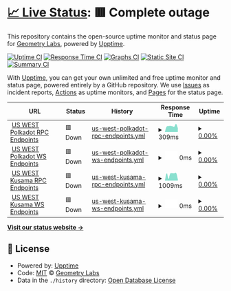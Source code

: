 # [📈 Live Status](https://status.substrate.geometry.io): <!--live status--> **🟥 Complete outage**

This repository contains the open-source uptime monitor and status page for [Geometry Labs](https://status.substrate.geometry.io), powered by [Upptime](https://github.com/upptime/upptime).

[![Uptime CI](https://github.com/geometry-labs/substrate-status-page/workflows/Uptime%20CI/badge.svg)](https://github.com/geometry-labs/substrate-status-page/actions?query=workflow%3A%22Uptime+CI%22)
[![Response Time CI](https://github.com/geometry-labs/substrate-status-page/workflows/Response%20Time%20CI/badge.svg)](https://github.com/geometry-labs/substrate-status-page/actions?query=workflow%3A%22Response+Time+CI%22)
[![Graphs CI](https://github.com/geometry-labs/substrate-status-page/workflows/Graphs%20CI/badge.svg)](https://github.com/geometry-labs/substrate-status-page/actions?query=workflow%3A%22Graphs+CI%22)
[![Static Site CI](https://github.com/geometry-labs/substrate-status-page/workflows/Static%20Site%20CI/badge.svg)](https://github.com/geometry-labs/substrate-status-page/actions?query=workflow%3A%22Static+Site+CI%22)
[![Summary CI](https://github.com/geometry-labs/substrate-status-page/workflows/Summary%20CI/badge.svg)](https://github.com/geometry-labs/substrate-status-page/actions?query=workflow%3A%22Summary+CI%22)

With [Upptime](https://upptime.js.org), you can get your own unlimited and free uptime monitor and status page, powered entirely by a GitHub repository. We use [Issues](https://github.com/geometry-labs/substrate-status-page/issues) as incident reports, [Actions](https://github.com/geometry-labs/substrate-status-page/actions) as uptime monitors, and [Pages](https://status.substrate.geometry.io) for the status page.

<!--start: status pages-->
<!-- This summary is generated by Upptime (https://github.com/upptime/upptime) -->
<!-- Do not edit this manually, your changes will be overwritten -->
<!-- prettier-ignore -->
| URL | Status | History | Response Time | Uptime |
| --- | ------ | ------- | ------------- | ------ |
| <img alt="" src="https://favicons.githubusercontent.com/polkadot-us-west-2.geometry.io" height="13"> [US WEST Polkadot RPC Endpoints](https://polkadot-us-west-2.geometry.io/api) | 🟥 Down | [us-west-polkadot-rpc-endpoints.yml](https://github.com/sudoblockio/substrate-status-page/commits/HEAD/history/us-west-polkadot-rpc-endpoints.yml) | <details><summary><img alt="Response time graph" src="./graphs/us-west-polkadot-rpc-endpoints/response-time-week.png" height="20"> 309ms</summary><br><a href="https://status.substrate.sudoblock.io/history/us-west-polkadot-rpc-endpoints"><img alt="Response time 1160" src="https://img.shields.io/endpoint?url=https%3A%2F%2Fraw.githubusercontent.com%2Fsudoblockio%2Fsubstrate-status-page%2FHEAD%2Fapi%2Fus-west-polkadot-rpc-endpoints%2Fresponse-time.json"></a><br><a href="https://status.substrate.sudoblock.io/history/us-west-polkadot-rpc-endpoints"><img alt="24-hour response time 172" src="https://img.shields.io/endpoint?url=https%3A%2F%2Fraw.githubusercontent.com%2Fsudoblockio%2Fsubstrate-status-page%2FHEAD%2Fapi%2Fus-west-polkadot-rpc-endpoints%2Fresponse-time-day.json"></a><br><a href="https://status.substrate.sudoblock.io/history/us-west-polkadot-rpc-endpoints"><img alt="7-day response time 309" src="https://img.shields.io/endpoint?url=https%3A%2F%2Fraw.githubusercontent.com%2Fsudoblockio%2Fsubstrate-status-page%2FHEAD%2Fapi%2Fus-west-polkadot-rpc-endpoints%2Fresponse-time-week.json"></a><br><a href="https://status.substrate.sudoblock.io/history/us-west-polkadot-rpc-endpoints"><img alt="30-day response time 299" src="https://img.shields.io/endpoint?url=https%3A%2F%2Fraw.githubusercontent.com%2Fsudoblockio%2Fsubstrate-status-page%2FHEAD%2Fapi%2Fus-west-polkadot-rpc-endpoints%2Fresponse-time-month.json"></a><br><a href="https://status.substrate.sudoblock.io/history/us-west-polkadot-rpc-endpoints"><img alt="1-year response time 1160" src="https://img.shields.io/endpoint?url=https%3A%2F%2Fraw.githubusercontent.com%2Fsudoblockio%2Fsubstrate-status-page%2FHEAD%2Fapi%2Fus-west-polkadot-rpc-endpoints%2Fresponse-time-year.json"></a></details> | <details><summary><a href="https://status.substrate.sudoblock.io/history/us-west-polkadot-rpc-endpoints">0.00%</a></summary><a href="https://status.substrate.sudoblock.io/history/us-west-polkadot-rpc-endpoints"><img alt="All-time uptime 66.36%" src="https://img.shields.io/endpoint?url=https%3A%2F%2Fraw.githubusercontent.com%2Fsudoblockio%2Fsubstrate-status-page%2FHEAD%2Fapi%2Fus-west-polkadot-rpc-endpoints%2Fuptime.json"></a><br><a href="https://status.substrate.sudoblock.io/history/us-west-polkadot-rpc-endpoints"><img alt="24-hour uptime 0.00%" src="https://img.shields.io/endpoint?url=https%3A%2F%2Fraw.githubusercontent.com%2Fsudoblockio%2Fsubstrate-status-page%2FHEAD%2Fapi%2Fus-west-polkadot-rpc-endpoints%2Fuptime-day.json"></a><br><a href="https://status.substrate.sudoblock.io/history/us-west-polkadot-rpc-endpoints"><img alt="7-day uptime 0.00%" src="https://img.shields.io/endpoint?url=https%3A%2F%2Fraw.githubusercontent.com%2Fsudoblockio%2Fsubstrate-status-page%2FHEAD%2Fapi%2Fus-west-polkadot-rpc-endpoints%2Fuptime-week.json"></a><br><a href="https://status.substrate.sudoblock.io/history/us-west-polkadot-rpc-endpoints"><img alt="30-day uptime 1.38%" src="https://img.shields.io/endpoint?url=https%3A%2F%2Fraw.githubusercontent.com%2Fsudoblockio%2Fsubstrate-status-page%2FHEAD%2Fapi%2Fus-west-polkadot-rpc-endpoints%2Fuptime-month.json"></a><br><a href="https://status.substrate.sudoblock.io/history/us-west-polkadot-rpc-endpoints"><img alt="1-year uptime 66.36%" src="https://img.shields.io/endpoint?url=https%3A%2F%2Fraw.githubusercontent.com%2Fsudoblockio%2Fsubstrate-status-page%2FHEAD%2Fapi%2Fus-west-polkadot-rpc-endpoints%2Fuptime-year.json"></a></details>
| <img alt="" src="https://favicons.githubusercontent.com/polkadot-us-west-2.geometry.io" height="13"> [US WEST Polkadot WS Endpoints](wss://polkadot-us-west-2.geometry.io/websocket) | 🟥 Down | [us-west-polkadot-ws-endpoints.yml](https://github.com/sudoblockio/substrate-status-page/commits/HEAD/history/us-west-polkadot-ws-endpoints.yml) | <details><summary><img alt="Response time graph" src="./graphs/us-west-polkadot-ws-endpoints/response-time-week.png" height="20"> 0ms</summary><br><a href="https://status.substrate.sudoblock.io/history/us-west-polkadot-ws-endpoints"><img alt="Response time 0" src="https://img.shields.io/endpoint?url=https%3A%2F%2Fraw.githubusercontent.com%2Fsudoblockio%2Fsubstrate-status-page%2FHEAD%2Fapi%2Fus-west-polkadot-ws-endpoints%2Fresponse-time.json"></a><br><a href="https://status.substrate.sudoblock.io/history/us-west-polkadot-ws-endpoints"><img alt="24-hour response time 0" src="https://img.shields.io/endpoint?url=https%3A%2F%2Fraw.githubusercontent.com%2Fsudoblockio%2Fsubstrate-status-page%2FHEAD%2Fapi%2Fus-west-polkadot-ws-endpoints%2Fresponse-time-day.json"></a><br><a href="https://status.substrate.sudoblock.io/history/us-west-polkadot-ws-endpoints"><img alt="7-day response time 0" src="https://img.shields.io/endpoint?url=https%3A%2F%2Fraw.githubusercontent.com%2Fsudoblockio%2Fsubstrate-status-page%2FHEAD%2Fapi%2Fus-west-polkadot-ws-endpoints%2Fresponse-time-week.json"></a><br><a href="https://status.substrate.sudoblock.io/history/us-west-polkadot-ws-endpoints"><img alt="30-day response time 0" src="https://img.shields.io/endpoint?url=https%3A%2F%2Fraw.githubusercontent.com%2Fsudoblockio%2Fsubstrate-status-page%2FHEAD%2Fapi%2Fus-west-polkadot-ws-endpoints%2Fresponse-time-month.json"></a><br><a href="https://status.substrate.sudoblock.io/history/us-west-polkadot-ws-endpoints"><img alt="1-year response time 0" src="https://img.shields.io/endpoint?url=https%3A%2F%2Fraw.githubusercontent.com%2Fsudoblockio%2Fsubstrate-status-page%2FHEAD%2Fapi%2Fus-west-polkadot-ws-endpoints%2Fresponse-time-year.json"></a></details> | <details><summary><a href="https://status.substrate.sudoblock.io/history/us-west-polkadot-ws-endpoints">0.00%</a></summary><a href="https://status.substrate.sudoblock.io/history/us-west-polkadot-ws-endpoints"><img alt="All-time uptime 34.66%" src="https://img.shields.io/endpoint?url=https%3A%2F%2Fraw.githubusercontent.com%2Fsudoblockio%2Fsubstrate-status-page%2FHEAD%2Fapi%2Fus-west-polkadot-ws-endpoints%2Fuptime.json"></a><br><a href="https://status.substrate.sudoblock.io/history/us-west-polkadot-ws-endpoints"><img alt="24-hour uptime 0.00%" src="https://img.shields.io/endpoint?url=https%3A%2F%2Fraw.githubusercontent.com%2Fsudoblockio%2Fsubstrate-status-page%2FHEAD%2Fapi%2Fus-west-polkadot-ws-endpoints%2Fuptime-day.json"></a><br><a href="https://status.substrate.sudoblock.io/history/us-west-polkadot-ws-endpoints"><img alt="7-day uptime 0.00%" src="https://img.shields.io/endpoint?url=https%3A%2F%2Fraw.githubusercontent.com%2Fsudoblockio%2Fsubstrate-status-page%2FHEAD%2Fapi%2Fus-west-polkadot-ws-endpoints%2Fuptime-week.json"></a><br><a href="https://status.substrate.sudoblock.io/history/us-west-polkadot-ws-endpoints"><img alt="30-day uptime 1.38%" src="https://img.shields.io/endpoint?url=https%3A%2F%2Fraw.githubusercontent.com%2Fsudoblockio%2Fsubstrate-status-page%2FHEAD%2Fapi%2Fus-west-polkadot-ws-endpoints%2Fuptime-month.json"></a><br><a href="https://status.substrate.sudoblock.io/history/us-west-polkadot-ws-endpoints"><img alt="1-year uptime 34.66%" src="https://img.shields.io/endpoint?url=https%3A%2F%2Fraw.githubusercontent.com%2Fsudoblockio%2Fsubstrate-status-page%2FHEAD%2Fapi%2Fus-west-polkadot-ws-endpoints%2Fuptime-year.json"></a></details>
| <img alt="" src="https://favicons.githubusercontent.com/kusama-us-west-2.geometry.io" height="13"> [US WEST Kusama RPC Endpoints](https://kusama-us-west-2.geometry.io/api) | 🟥 Down | [us-west-kusama-rpc-endpoints.yml](https://github.com/sudoblockio/substrate-status-page/commits/HEAD/history/us-west-kusama-rpc-endpoints.yml) | <details><summary><img alt="Response time graph" src="./graphs/us-west-kusama-rpc-endpoints/response-time-week.png" height="20"> 1009ms</summary><br><a href="https://status.substrate.sudoblock.io/history/us-west-kusama-rpc-endpoints"><img alt="Response time 1047" src="https://img.shields.io/endpoint?url=https%3A%2F%2Fraw.githubusercontent.com%2Fsudoblockio%2Fsubstrate-status-page%2FHEAD%2Fapi%2Fus-west-kusama-rpc-endpoints%2Fresponse-time.json"></a><br><a href="https://status.substrate.sudoblock.io/history/us-west-kusama-rpc-endpoints"><img alt="24-hour response time 1174" src="https://img.shields.io/endpoint?url=https%3A%2F%2Fraw.githubusercontent.com%2Fsudoblockio%2Fsubstrate-status-page%2FHEAD%2Fapi%2Fus-west-kusama-rpc-endpoints%2Fresponse-time-day.json"></a><br><a href="https://status.substrate.sudoblock.io/history/us-west-kusama-rpc-endpoints"><img alt="7-day response time 1009" src="https://img.shields.io/endpoint?url=https%3A%2F%2Fraw.githubusercontent.com%2Fsudoblockio%2Fsubstrate-status-page%2FHEAD%2Fapi%2Fus-west-kusama-rpc-endpoints%2Fresponse-time-week.json"></a><br><a href="https://status.substrate.sudoblock.io/history/us-west-kusama-rpc-endpoints"><img alt="30-day response time 949" src="https://img.shields.io/endpoint?url=https%3A%2F%2Fraw.githubusercontent.com%2Fsudoblockio%2Fsubstrate-status-page%2FHEAD%2Fapi%2Fus-west-kusama-rpc-endpoints%2Fresponse-time-month.json"></a><br><a href="https://status.substrate.sudoblock.io/history/us-west-kusama-rpc-endpoints"><img alt="1-year response time 1047" src="https://img.shields.io/endpoint?url=https%3A%2F%2Fraw.githubusercontent.com%2Fsudoblockio%2Fsubstrate-status-page%2FHEAD%2Fapi%2Fus-west-kusama-rpc-endpoints%2Fresponse-time-year.json"></a></details> | <details><summary><a href="https://status.substrate.sudoblock.io/history/us-west-kusama-rpc-endpoints">0.00%</a></summary><a href="https://status.substrate.sudoblock.io/history/us-west-kusama-rpc-endpoints"><img alt="All-time uptime 58.19%" src="https://img.shields.io/endpoint?url=https%3A%2F%2Fraw.githubusercontent.com%2Fsudoblockio%2Fsubstrate-status-page%2FHEAD%2Fapi%2Fus-west-kusama-rpc-endpoints%2Fuptime.json"></a><br><a href="https://status.substrate.sudoblock.io/history/us-west-kusama-rpc-endpoints"><img alt="24-hour uptime 0.00%" src="https://img.shields.io/endpoint?url=https%3A%2F%2Fraw.githubusercontent.com%2Fsudoblockio%2Fsubstrate-status-page%2FHEAD%2Fapi%2Fus-west-kusama-rpc-endpoints%2Fuptime-day.json"></a><br><a href="https://status.substrate.sudoblock.io/history/us-west-kusama-rpc-endpoints"><img alt="7-day uptime 0.00%" src="https://img.shields.io/endpoint?url=https%3A%2F%2Fraw.githubusercontent.com%2Fsudoblockio%2Fsubstrate-status-page%2FHEAD%2Fapi%2Fus-west-kusama-rpc-endpoints%2Fuptime-week.json"></a><br><a href="https://status.substrate.sudoblock.io/history/us-west-kusama-rpc-endpoints"><img alt="30-day uptime 1.38%" src="https://img.shields.io/endpoint?url=https%3A%2F%2Fraw.githubusercontent.com%2Fsudoblockio%2Fsubstrate-status-page%2FHEAD%2Fapi%2Fus-west-kusama-rpc-endpoints%2Fuptime-month.json"></a><br><a href="https://status.substrate.sudoblock.io/history/us-west-kusama-rpc-endpoints"><img alt="1-year uptime 58.19%" src="https://img.shields.io/endpoint?url=https%3A%2F%2Fraw.githubusercontent.com%2Fsudoblockio%2Fsubstrate-status-page%2FHEAD%2Fapi%2Fus-west-kusama-rpc-endpoints%2Fuptime-year.json"></a></details>
| <img alt="" src="https://favicons.githubusercontent.com/kusama-us-west-2.geometry.io" height="13"> [US WEST Kusama WS Endpoints](wss://kusama-us-west-2.geometry.io/websocket) | 🟥 Down | [us-west-kusama-ws-endpoints.yml](https://github.com/sudoblockio/substrate-status-page/commits/HEAD/history/us-west-kusama-ws-endpoints.yml) | <details><summary><img alt="Response time graph" src="./graphs/us-west-kusama-ws-endpoints/response-time-week.png" height="20"> 0ms</summary><br><a href="https://status.substrate.sudoblock.io/history/us-west-kusama-ws-endpoints"><img alt="Response time 0" src="https://img.shields.io/endpoint?url=https%3A%2F%2Fraw.githubusercontent.com%2Fsudoblockio%2Fsubstrate-status-page%2FHEAD%2Fapi%2Fus-west-kusama-ws-endpoints%2Fresponse-time.json"></a><br><a href="https://status.substrate.sudoblock.io/history/us-west-kusama-ws-endpoints"><img alt="24-hour response time 0" src="https://img.shields.io/endpoint?url=https%3A%2F%2Fraw.githubusercontent.com%2Fsudoblockio%2Fsubstrate-status-page%2FHEAD%2Fapi%2Fus-west-kusama-ws-endpoints%2Fresponse-time-day.json"></a><br><a href="https://status.substrate.sudoblock.io/history/us-west-kusama-ws-endpoints"><img alt="7-day response time 0" src="https://img.shields.io/endpoint?url=https%3A%2F%2Fraw.githubusercontent.com%2Fsudoblockio%2Fsubstrate-status-page%2FHEAD%2Fapi%2Fus-west-kusama-ws-endpoints%2Fresponse-time-week.json"></a><br><a href="https://status.substrate.sudoblock.io/history/us-west-kusama-ws-endpoints"><img alt="30-day response time 0" src="https://img.shields.io/endpoint?url=https%3A%2F%2Fraw.githubusercontent.com%2Fsudoblockio%2Fsubstrate-status-page%2FHEAD%2Fapi%2Fus-west-kusama-ws-endpoints%2Fresponse-time-month.json"></a><br><a href="https://status.substrate.sudoblock.io/history/us-west-kusama-ws-endpoints"><img alt="1-year response time 0" src="https://img.shields.io/endpoint?url=https%3A%2F%2Fraw.githubusercontent.com%2Fsudoblockio%2Fsubstrate-status-page%2FHEAD%2Fapi%2Fus-west-kusama-ws-endpoints%2Fresponse-time-year.json"></a></details> | <details><summary><a href="https://status.substrate.sudoblock.io/history/us-west-kusama-ws-endpoints">0.00%</a></summary><a href="https://status.substrate.sudoblock.io/history/us-west-kusama-ws-endpoints"><img alt="All-time uptime 34.66%" src="https://img.shields.io/endpoint?url=https%3A%2F%2Fraw.githubusercontent.com%2Fsudoblockio%2Fsubstrate-status-page%2FHEAD%2Fapi%2Fus-west-kusama-ws-endpoints%2Fuptime.json"></a><br><a href="https://status.substrate.sudoblock.io/history/us-west-kusama-ws-endpoints"><img alt="24-hour uptime 0.00%" src="https://img.shields.io/endpoint?url=https%3A%2F%2Fraw.githubusercontent.com%2Fsudoblockio%2Fsubstrate-status-page%2FHEAD%2Fapi%2Fus-west-kusama-ws-endpoints%2Fuptime-day.json"></a><br><a href="https://status.substrate.sudoblock.io/history/us-west-kusama-ws-endpoints"><img alt="7-day uptime 0.00%" src="https://img.shields.io/endpoint?url=https%3A%2F%2Fraw.githubusercontent.com%2Fsudoblockio%2Fsubstrate-status-page%2FHEAD%2Fapi%2Fus-west-kusama-ws-endpoints%2Fuptime-week.json"></a><br><a href="https://status.substrate.sudoblock.io/history/us-west-kusama-ws-endpoints"><img alt="30-day uptime 1.38%" src="https://img.shields.io/endpoint?url=https%3A%2F%2Fraw.githubusercontent.com%2Fsudoblockio%2Fsubstrate-status-page%2FHEAD%2Fapi%2Fus-west-kusama-ws-endpoints%2Fuptime-month.json"></a><br><a href="https://status.substrate.sudoblock.io/history/us-west-kusama-ws-endpoints"><img alt="1-year uptime 34.66%" src="https://img.shields.io/endpoint?url=https%3A%2F%2Fraw.githubusercontent.com%2Fsudoblockio%2Fsubstrate-status-page%2FHEAD%2Fapi%2Fus-west-kusama-ws-endpoints%2Fuptime-year.json"></a></details>

<!--end: status pages-->

[**Visit our status website →**](https://status.substrate.geometry.io)

## 📄 License

- Powered by: [Upptime](https://github.com/upptime/upptime)
- Code: [MIT](./LICENSE) © [Geometry Labs](https://status.substrate.geometry.io)
- Data in the `./history` directory: [Open Database License](https://opendatacommons.org/licenses/odbl/1-0/)
